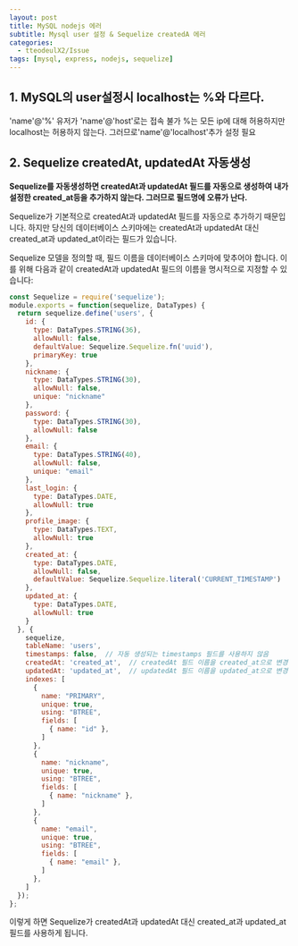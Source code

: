 ```yaml
---
layout: post
title: MySQL nodejs 에러
subtitle: Mysql user 설정 & Sequelize createdA 에러
categories: 
  - tteodeulX2/Issue
tags: [mysql, express, nodejs, sequelize]
---
```


## 1. MySQL의 user설정시 localhost는 %와 다르다.

'name'@'%' 유저가 'name'@'host'로는 접속 불가
%는 모든 ip에 대해 허용하지만 localhost는 허용하지 않는다.
그러므로'name'@'localhost'추가 설정 필요

## 2. Sequelize createdAt, updatedAt 자동생성

**Sequelize를 자동생성하면 createdAt과 updatedAt 필드를 자동으로 생성하여 내가 설정한 created_at등을 추가하지 않는다. 그러므로 필드명에 오류가 난다.**

Sequelize가 기본적으로 createdAt과 updatedAt 필드를 자동으로 추가하기 때문입니다. 하지만 당신의 데이터베이스 스키마에는 createdAt과 updatedAt 대신 created_at과 updated_at이라는 필드가 있습니다.



Sequelize 모델을 정의할 때, 필드 이름을 데이터베이스 스키마에 맞추어야 합니다. 이를 위해 다음과 같이 createdAt과 updatedAt 필드의 이름을 명시적으로 지정할 수 있습니다:

```js
const Sequelize = require('sequelize');
module.exports = function(sequelize, DataTypes) {
  return sequelize.define('users', {
    id: {
      type: DataTypes.STRING(36),
      allowNull: false,
      defaultValue: Sequelize.Sequelize.fn('uuid'),
      primaryKey: true
    },
    nickname: {
      type: DataTypes.STRING(30),
      allowNull: false,
      unique: "nickname"
    },
    password: {
      type: DataTypes.STRING(30),
      allowNull: false
    },
    email: {
      type: DataTypes.STRING(40),
      allowNull: false,
      unique: "email"
    },
    last_login: {
      type: DataTypes.DATE,
      allowNull: true
    },
    profile_image: {
      type: DataTypes.TEXT,
      allowNull: true
    },
    created_at: {
      type: DataTypes.DATE,
      allowNull: false,
      defaultValue: Sequelize.Sequelize.literal('CURRENT_TIMESTAMP')
    },
    updated_at: {
      type: DataTypes.DATE,
      allowNull: true
    }
  }, {
    sequelize,
    tableName: 'users',
    timestamps: false,  // 자동 생성되는 timestamps 필드를 사용하지 않음
    createdAt: 'created_at',  // createdAt 필드 이름을 created_at으로 변경
    updatedAt: 'updated_at',  // updatedAt 필드 이름을 updated_at으로 변경
    indexes: [
      {
        name: "PRIMARY",
        unique: true,
        using: "BTREE",
        fields: [
          { name: "id" },
        ]
      },
      {
        name: "nickname",
        unique: true,
        using: "BTREE",
        fields: [
          { name: "nickname" },
        ]
      },
      {
        name: "email",
        unique: true,
        using: "BTREE",
        fields: [
          { name: "email" },
        ]
      },
    ]
  });
};
```

이렇게 하면 Sequelize가 createdAt과 updatedAt 대신 created_at과 updated_at 필드를 사용하게 됩니다.






